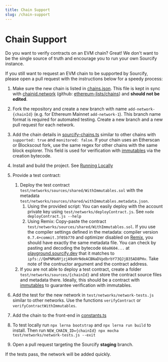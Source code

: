 ```yaml
---
title: Chain Support
slug: /chain-support
---
```


# Chain Support

Do you want to verify contracts on an EVM chain? Great! We don't want to be the single source of truth and encourage you to run your own Sourcify instance.

If you still want to request an EVM chain to be supported by Sourcify, please open a pull request with the instructions below for a speedy process:

1. Make sure the new chain is listed in [chains.json](https://github.com/ethereum/sourcify/services/core/src/chains.json). This file is kept in sync with [chainid.network](https://chainid.network/chains.json) (github: [ethereum-lists/chains](https://github.com/ethereum-lists/chains)) and **should not be edited**.

1. Fork the repository and create a new branch with name `add-network-{chainId}` (e.g. for Ethereum Mainnet `add-network-1`). This branch name format is required for automated testing. Create a new branch and a new pull request for each network.

1. Add the chain details in [sourcify-chains.ts](https://github.com/ethereum/sourcify/services/core/src/sourcify-chains.ts) similar to other chains with `supported: true` and `monitored: false`. If your chain uses an Etherscan or Blockscout fork, use the same regex for other chains with the same block explorer. This field is used for verification with [immutables](/docs/immutables) via the creation bytecode.

1. Install and build the project. See [Running Locally](/docs/run-locally)

1. Provide a test contract:

   1. Deploy the test contract `test/networks/sources/shared/WithImmutables.sol` with the metadata `test/networks/sources/shared/withImmutables.metadata.json`.
      1. Using the provided script: You can easily deploy with the account private key using `test/networks/deployContract.js`. See `node deployContract.js --help`
      1. Using Remix: Copy-paste the contract `test/networks/sources/shared/WithImmutables.sol`. If you use the compiler settings defined in the metadata: compiler version `0.7.4+commit.3f05b770` and optimizer disabled on [Remix](https://remix.ethereum.org), you should have exactly the same metadata file. You can check by pasting and decoding the bytecode `60a0604...` at [playground.sourcify.dev](https://playground.sourcify.dev) that it matches to `ipfs://QmPNMaNYjzjA9oHrNdeACBNaDVpdbrbY73QJjB35AD8PHv`. Take note of the contructor argument and the contract address.
   2. If you are not able to deploy a test contract, create a folder `test/networks/sources/{chainId}` and store the contract source files and metadata there. Ideally, this should be a contract with [immutables](/docs/immutables) to guarantee verification with immutables.

1. Add the test for the new network in `test/networks/network-tests.js` similar to other networks. Use the functions `verifyContract` or `verifyContractWithImmutables`.

1. Add the chain to the front-end in [constants.ts](https://github.com/ethereum/sourcify/ui/src/common/constants.ts)

1. To test locally run `npx lerna bootstrap` and `npx lerna run build` to install. Then run `NEW_CHAIN_ID={chainId} npx mocha test/networks/network-tests.js --exit`

1. Open a pull request targeting the Sourcify **staging** branch.

If the tests pass, the network will be added quickly.
